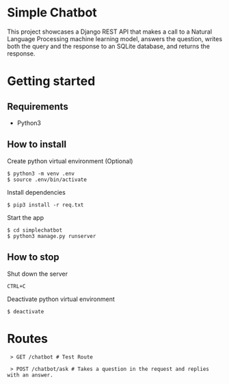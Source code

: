# Simple Chatbot

This project showcases a Django REST API that makes a call to a Natural Language Processing machine learning model, answers the question, writes both the query and the response to an SQLite database, and returns the response.

# Getting started

## Requirements
- Python3

## How to install

Create python virtual environment (Optional)
```
$ python3 -m venv .env
$ source .env/bin/activate
```
Install dependencies
```
$ pip3 install -r req.txt
```
Start the app
```
$ cd simplechatbot
$ python3 manage.py runserver
```

## How to stop
Shut down the server
```
CTRL+C
```
Deactivate python virtual environment
```
$ deactivate
```

# Routes

```
 > GET /chatbot # Test Route

 > POST /chatbot/ask # Takes a question in the request and replies with an answer.
```